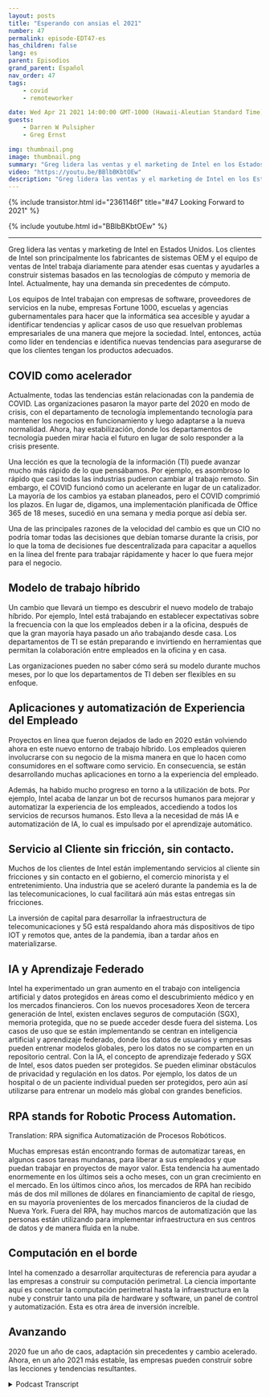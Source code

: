 ```yaml
---
layout: posts
title: "Esperando con ansias el 2021"
number: 47
permalink: episode-EDT47-es
has_children: false
lang: es
parent: Episodios
grand_parent: Español
nav_order: 47
tags:
    - covid
    - remoteworker

date: Wed Apr 21 2021 14:00:00 GMT-1000 (Hawaii-Aleutian Standard Time)
guests:
    - Darren W Pulsipher
    - Greg Ernst

img: thumbnail.png
image: thumbnail.png
summary: "Greg lidera las ventas y el marketing de Intel en los Estados Unidos. Los clientes de Intel son principalmente los fabricantes de equipos originales del sistema, y el equipo de ventas de Intel trabaja diariamente para atender esas cuentas y ayudarles a construir sistemas en torno a las tecnologías de cómputo y memoria de Intel. Actualmente, hay una demanda sin precedentes de cómputo. Los equipos de Intel trabajan con empresas de software, proveedores de servicios en la nube, negocios Fortune 1000, escuelas y agencias gubernamentales para hacer que el cómputo sea accesible y ayudar a identificar tendencias y aplicar casos de uso que resuelvan problemas empresariales de una manera que mejore la sociedad. Intel, entonces, actúa como un marcador de tendencias e identifica nuevas tendencias para asegurarse de que los clientes tengan los productos adecuados."
video: "https://youtu.be/BBlbBKbtOEw"
description: "Greg lidera las ventas y el marketing de Intel en los Estados Unidos. Los clientes de Intel son principalmente los fabricantes de equipos originales del sistema, y el equipo de ventas de Intel trabaja diariamente para atender esas cuentas y ayudarles a construir sistemas en torno a las tecnologías de cómputo y memoria de Intel. Actualmente, hay una demanda sin precedentes de cómputo. Los equipos de Intel trabajan con empresas de software, proveedores de servicios en la nube, negocios Fortune 1000, escuelas y agencias gubernamentales para hacer que el cómputo sea accesible y ayudar a identificar tendencias y aplicar casos de uso que resuelvan problemas empresariales de una manera que mejore la sociedad. Intel, entonces, actúa como un marcador de tendencias e identifica nuevas tendencias para asegurarse de que los clientes tengan los productos adecuados."
---
```


<div>
{% include transistor.html id="2361146f" title="#47 Looking Forward to 2021" %}

{% include youtube.html id="BBlbBKbtOEw" %}
</div>

---

Greg lidera las ventas y marketing de Intel en Estados Unidos. Los clientes de Intel son principalmente los fabricantes de sistemas OEM y el equipo de ventas de Intel trabaja diariamente para atender esas cuentas y ayudarles a construir sistemas basados en las tecnologías de cómputo y memoria de Intel. Actualmente, hay una demanda sin precedentes de cómputo.

Los equipos de Intel trabajan con empresas de software, proveedores de servicios en la nube, empresas Fortune 1000, escuelas y agencias gubernamentales para hacer que la informática sea accesible y ayudar a identificar tendencias y aplicar casos de uso que resuelvan problemas empresariales de una manera que mejore la sociedad. Intel, entonces, actúa como líder en tendencias e identifica nuevas tendencias para asegurarse de que los clientes tengan los productos adecuados.

## COVID como acelerador

Actualmente, todas las tendencias están relacionadas con la pandemia de COVID. Las organizaciones pasaron la mayor parte del 2020 en modo de crisis, con el departamento de tecnología implementando tecnología para mantener los negocios en funcionamiento y luego adaptarse a la nueva normalidad. Ahora, hay estabilización, donde los departamentos de tecnología pueden mirar hacia el futuro en lugar de solo responder a la crisis presente.

Una lección es que la tecnología de la información (TI) puede avanzar mucho más rápido de lo que pensábamos. Por ejemplo, es asombroso lo rápido que casi todas las industrias pudieron cambiar al trabajo remoto. Sin embargo, el COVID funcionó como un acelerante en lugar de un catalizador. La mayoría de los cambios ya estaban planeados, pero el COVID comprimió los plazos. En lugar de, digamos, una implementación planificada de Office 365 de 18 meses, sucedió en una semana y media porque así debía ser.

Una de las principales razones de la velocidad del cambio es que un CIO no podría tomar todas las decisiones que debían tomarse durante la crisis, por lo que la toma de decisiones fue descentralizada para capacitar a aquellos en la línea del frente para trabajar rápidamente y hacer lo que fuera mejor para el negocio.

## Modelo de trabajo híbrido

Un cambio que llevará un tiempo es descubrir el nuevo modelo de trabajo híbrido. Por ejemplo, Intel está trabajando en establecer expectativas sobre la frecuencia con la que los empleados deben ir a la oficina, después de que la gran mayoría haya pasado un año trabajando desde casa. Los departamentos de TI se están preparando e invirtiendo en herramientas que permitan la colaboración entre empleados en la oficina y en casa.

Las organizaciones pueden no saber cómo será su modelo durante muchos meses, por lo que los departamentos de TI deben ser flexibles en su enfoque.

## Aplicaciones y automatización de Experiencia del Empleado

Proyectos en línea que fueron dejados de lado en 2020 están volviendo ahora en este nuevo entorno de trabajo híbrido. Los empleados quieren involucrarse con su negocio de la misma manera en que lo hacen como consumidores en el software como servicio. En consecuencia, se están desarrollando muchas aplicaciones en torno a la experiencia del empleado.

Además, ha habido mucho progreso en torno a la utilización de bots. Por ejemplo, Intel acaba de lanzar un bot de recursos humanos para mejorar y automatizar la experiencia de los empleados, accediendo a todos los servicios de recursos humanos. Esto lleva a la necesidad de más IA e automatización de IA, lo cual es impulsado por el aprendizaje automático.

## Servicio al Cliente sin fricción, sin contacto.

Muchos de los clientes de Intel están implementando servicios al cliente sin fricciones y sin contacto en el gobierno, el comercio minorista y el entretenimiento. Una industria que se aceleró durante la pandemia es la de las telecomunicaciones, lo cual facilitará aún más estas entregas sin fricciones.

La inversión de capital para desarrollar la infraestructura de telecomunicaciones y 5G está respaldando ahora más dispositivos de tipo IOT y remotos que, antes de la pandemia, iban a tardar años en materializarse.

## IA y Aprendizaje Federado

Intel ha experimentado un gran aumento en el trabajo con inteligencia artificial y datos protegidos en áreas como el descubrimiento médico y en los mercados financieros. Con los nuevos procesadores Xeon de tercera generación de Intel, existen enclaves seguros de computación (SGX), memoria protegida, que no se puede acceder desde fuera del sistema. Los casos de uso que se están implementando se centran en inteligencia artificial y aprendizaje federado, donde los datos de usuarios y empresas pueden entrenar modelos globales, pero los datos no se comparten en un repositorio central. Con la IA, el concepto de aprendizaje federado y SGX de Intel, esos datos pueden ser protegidos. Se pueden eliminar obstáculos de privacidad y regulación en los datos. Por ejemplo, los datos de un hospital o de un paciente individual pueden ser protegidos, pero aún así utilizarse para entrenar un modelo más global con grandes beneficios.

## RPA stands for Robotic Process Automation. 
Translation: RPA significa Automatización de Procesos Robóticos.

Muchas empresas están encontrando formas de automatizar tareas, en algunos casos tareas mundanas, para liberar a sus empleados y que puedan trabajar en proyectos de mayor valor. Esta tendencia ha aumentado enormemente en los últimos seis a ocho meses, con un gran crecimiento en el mercado. En los últimos cinco años, los mercados de RPA han recibido más de dos mil millones de dólares en financiamiento de capital de riesgo, en su mayoría provenientes de los mercados financieros de la ciudad de Nueva York. Fuera del RPA, hay muchos marcos de automatización que las personas están utilizando para implementar infraestructura en sus centros de datos y de manera fluida en la nube.

## Computación en el borde

Intel ha comenzado a desarrollar arquitecturas de referencia para ayudar a las empresas a construir su computación perimetral. La ciencia importante aquí es conectar la computación perimetral hasta la infraestructura en la nube y construir tanto una pila de hardware y software, un panel de control y automatización. Esta es otra área de inversión increíble.

## Avanzando

2020 fue un año de caos, adaptación sin precedentes y cambio acelerado. Ahora, en un año 2021 más estable, las empresas pueden construir sobre las lecciones y tendencias resultantes.



<details>
<summary> Podcast Transcript </summary>

<p></p>

</details>
